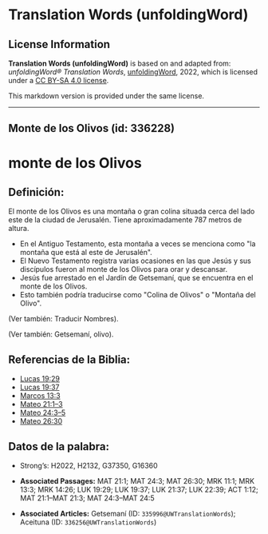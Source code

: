 # Translation Words (unfoldingWord)

## License Information

**Translation Words (unfoldingWord)** is based on and adapted from: _unfoldingWord® Translation Words_, [unfoldingWord](https://unfoldingword.org/utw), 2022, which is licensed under a [CC BY-SA 4.0 license](https://creativecommons.org/licenses/by-sa/4.0/legalcode.en).

This markdown version is provided under the same license.



--------------------------------

## Monte de los Olivos (id: 336228)

monte de los Olivos
===================

Definición:
-----------

El monte de los Olivos es una montaña o gran colina situada cerca del lado este de la ciudad de Jerusalén. Tiene aproximadamente 787 metros de altura.

* En el Antiguo Testamento, esta montaña a veces se menciona como "la montaña que está al este de Jerusalén".
* El Nuevo Testamento registra varias ocasiones en las que Jesús y sus discípulos fueron al monte de los Olivos para orar y descansar.
* Jesús fue arrestado en el Jardín de Getsemaní, que se encuentra en el monte de los Olivos.
* Esto también podría traducirse como "Colina de Olivos" o "Montaña del Olivo".

(Ver también: Traducir Nombres).

(Ver también: Getsemaní, olivo).

Referencias de la Biblia:
-------------------------

* [Lucas 19:29](https://ref.ly/Luke19:29)
* [Lucas 19:37](https://ref.ly/Luke19:37)
* [Marcos 13:3](https://ref.ly/Mark13:3)
* [Mateo 21:1–3](https://ref.ly/Matt21:1-Matt21:3)
* [Mateo 24:3–5](https://ref.ly/Matt24:3-Matt24:5)
* [Mateo 26:30](https://ref.ly/Matt26:30)

Datos de la palabra:
--------------------

* Strong’s: H2022, H2132, G37350, G16360

* **Associated Passages:** MAT 21:1; MAT 24:3; MAT 26:30; MRK 11:1; MRK 13:3; MRK 14:26; LUK 19:29; LUK 19:37; LUK 21:37; LUK 22:39; ACT 1:12; MAT 21:1–MAT 21:3; MAT 24:3–MAT 24:5
* **Associated Articles:** Getsemaní (ID: `335996@UWTranslationWords`); Aceituna (ID: `336256@UWTranslationWords`)

